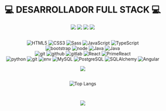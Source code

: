 <div align="center">
    <h1>💻 DESARROLLADOR FULL STACK 💻</h1>
</div>

<div align="center">
    <a href="https://www.instagram.com/damian_gl3/"><img src="https://img.shields.io/badge/instagram%20@damian_gl3-DD2476?style=for-the-badge&logo=instagram&logoColor=white"/></a>
    <a href="https://www.facebook.com/damian.lopez.03/"><img src="https://img.shields.io/badge/facebook%20@fernando_gl-344E86?style=for-the-badge&logo=facebook&logoColor=white"/></a>
    <a href="https://x.com/Damian_GL3/"><img src="https://img.shields.io/badge/x%20@damian_gl3-0D95E8?style=for-the-badge&logo=x&logoColor=white"/></a>
    <a href="https://www.linkedin.com/in/damian-gl/"><img src="https://img.shields.io/badge/linkedin%20@damian_gl3-0D95E8?style=for-the-badge&logo=linkedin&logoColor=white"/></a>
</div>

<br>

<div align="center">

![HTML5](https://img.shields.io/badge/html%205-grey?style=for-the-badge&logo=html5&logoColor=white&labelColor=8E2DE2)
![CSS3](https://img.shields.io/badge/css-grey?style=for-the-badge&logo=css3&logoColor=white&labelColor=8E2DE2)
![Sass](https://img.shields.io/badge/sass-grey?style=for-the-badge&logo=sass&logoColor=white&labelColor=8E2DE2)
![JavaScript](https://img.shields.io/badge/-JavaScript-grey?style=for-the-badge&logo=javascript&logoColor=white&labelColor=8E2DE2)
![TypeScript](https://img.shields.io/badge/-TypeScript-grey?style=for-the-badge&logo=typescript&logoColor=white&labelColor=8E2DE2)
<br>
![bootstrap](https://img.shields.io/badge/-bootstrap-grey?style=for-the-badge&logo=bootstrap&logoColor=white&labelColor=8E2DE2)
![node](https://img.shields.io/badge/-node-grey?style=for-the-badge&logo=node.js&logoColor=white&labelColor=8E2DE2)
![Java](https://img.shields.io/badge/-java-grey?style=for-the-badge&logo=java&logoColor=white&labelColor=8E2DE2)
![Java](https://img.shields.io/badge/-flask-grey?style=for-the-badge&logo=flask&logoColor=white&labelColor=8E2DE2)
<br>
![git](https://img.shields.io/badge/-git-grey?style=for-the-badge&logo=git&logoColor=white&labelColor=8E2DE2)
![github](https://img.shields.io/badge/-github-grey?style=for-the-badge&logo=github&logoColor=white&labelColor=8E2DE2)
![gitlab](https://img.shields.io/badge/-gitlab-grey?style=for-the-badge&logo=gitlab&logoColor=white&labelColor=8E2DE2)
![React](https://img.shields.io/badge/-react-grey?style=for-the-badge&logo=react&logoColor=white&labelColor=8E2DE2)
![PrimeReact](https://img.shields.io/badge/-primereact-grey?style=for-the-badge&logo=primereact&logoColor=white&labelColor=8E2DE2)
<br>
![python](https://img.shields.io/badge/-python-grey?style=for-the-badge&logo=python&logoColor=white&labelColor=8E2DE2)
![git](https://img.shields.io/badge/-.net-grey?style=for-the-badge&logo=.net&logoColor=white&labelColor=8E2DE2)
![env](https://img.shields.io/badge/-env-grey?style=for-the-badge&logo=.env&logoColor=white&labelColor=8E2DE2)
![MySQL](https://img.shields.io/badge/-mysql-grey?style=for-the-badge&logo=mysql&logoColor=white&labelColor=8E2DE2)
![PostgreSQL](https://img.shields.io/badge/-postgresql-grey?style=for-the-badge&logo=postgresql&logoColor=white&labelColor=8E2DE2)
![SQLAlchemy](https://img.shields.io/badge/-sqlalchemy-grey?style=for-the-badge&logo=sqlalchemy&logoColor=white&labelColor=8E2DE2)
![Angular](https://img.shields.io/badge/-angular-grey?style=for-the-badge&logo=angular&logoColor=white&labelColor=8E2DE2)
</div>



<div align="center">
    <img src="https://github-readme-stats.vercel.app/api?username=Damian-Git3&show_icons=true&theme=radical&title_color=8E2DE2&text_color=fff&icon_color=8E2DE2">
</div>
<br>
<div align="center">
    
![Top Langs](https://github-readme-stats.vercel.app/api/top-langs/?username=Damian-Git3&theme=radical&title_color=8E2DE2&text_color=fff)
    
</div>
<br>




<p align="center">
<img src="https://visitor-badge.laobi.icu/badge?page_id=damian-git3" id="counter">
</p>

